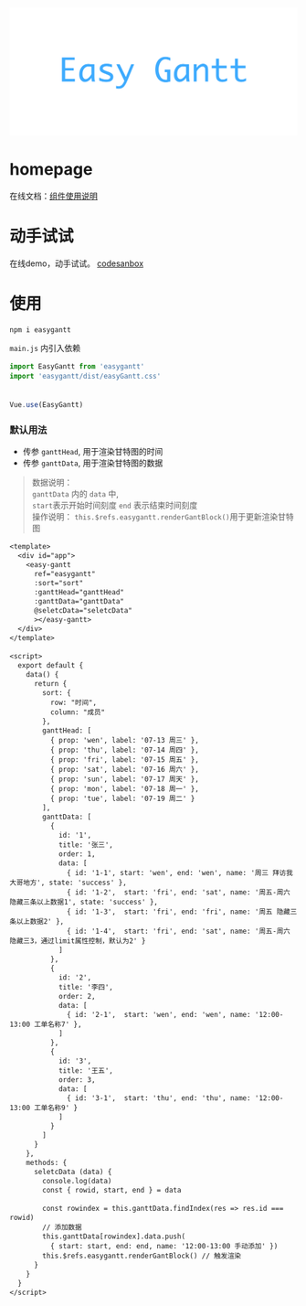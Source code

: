 
<img src="https://github.com/chenjing0823/easy-gantt/blob/master/docs/.vuepress/public/logo.png" alt="Easy Gantt">

# homepage
在线文档：[组件使用说明](http://saiyanjing.top/)


# 动手试试
在线demo，动手试试。
 [codesanbox](https://codesandbox.io/s/easygantt-demo-8vl48r?file=/src/App.vue)

# 使用
```
npm i easygantt
```

``` main.js ``` 内引入依赖
```js
import EasyGantt from 'easygantt'
import 'easygantt/dist/easyGantt.css'


Vue.use(EasyGantt)
```

### 默认用法
+ 传参 ``` ganttHead ```, 用于渲染甘特图的时间
+ 传参 ``` ganttData ```, 用于渲染甘特图的数据

> 数据说明：
> <br />
> ``` ganttData ``` 内的 ``` data ``` 中,
> <br />
> ``` start ```表示开始时间刻度 ``` end ``` 表示结束时间刻度
> <br />
> 操作说明：
> ``` this.$refs.easygantt.renderGantBlock() ```用于更新渲染甘特图

``` vue
<template>
  <div id="app">
    <easy-gantt
      ref="easygantt"
      :sort="sort"
      :ganttHead="ganttHead"
      :ganttData="ganttData"
      @seletcData="seletcData"
      ></easy-gantt>
  </div>
</template>

<script>
  export default {
    data() {
      return {
        sort: {
          row: "时间",
          column: "成员"
        },
        ganttHead: [
          { prop: 'wen', label: '07-13 周三' },
          { prop: 'thu', label: '07-14 周四' },
          { prop: 'fri', label: '07-15 周五' },
          { prop: 'sat', label: '07-16 周六' },
          { prop: 'sun', label: '07-17 周天' },
          { prop: 'mon', label: '07-18 周一' },
          { prop: 'tue', label: '07-19 周二' }
        ],
        ganttData: [
          {
            id: '1',
            title: '张三',
            order: 1,
            data: [
              { id: '1-1', start: 'wen', end: 'wen', name: '周三 拜访我大哥地方', state: 'success' },
              { id: '1-2',  start: 'fri', end: 'sat', name: '周五-周六 隐藏三条以上数据1', state: 'success' },
              { id: '1-3',  start: 'fri', end: 'fri', name: '周五 隐藏三条以上数据2' },
              { id: '1-4',  start: 'fri', end: 'sat', name: '周五-周六 隐藏三3，通过limit属性控制，默认为2' }
            ]
          },
          {
            id: '2',
            title: '李四',
            order: 2,
            data: [
              { id: '2-1',  start: 'wen', end: 'wen', name: '12:00-13:00 工单名称7' },
            ]
          },
          {
            id: '3',
            title: '王五',
            order: 3,
            data: [
              { id: '3-1',  start: 'thu', end: 'thu', name: '12:00-13:00 工单名称9' }
            ]
          }
        ]
      }
    },
    methods: {
      seletcData (data) {
        console.log(data)
        const { rowid, start, end } = data

        const rowindex = this.ganttData.findIndex(res => res.id === rowid)
        // 添加数据
        this.ganttData[rowindex].data.push(
          { start: start, end: end, name: '12:00-13:00 手动添加' })
        this.$refs.easygantt.renderGantBlock() // 触发渲染
      }
    }
  }
</script>

```
